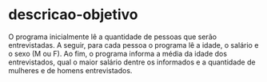 # descricao-objetivo
O programa inicialmente lê a quantidade de pessoas que serão entrevistadas. A seguir, para cada pessoa o programa lê a idade, o salário e o sexo (M ou F). Ao fim, o programa informa a média da idade dos entrevistados, qual o maior salário dentre os informados e a quantidade de mulheres e de homens entrevistados.

